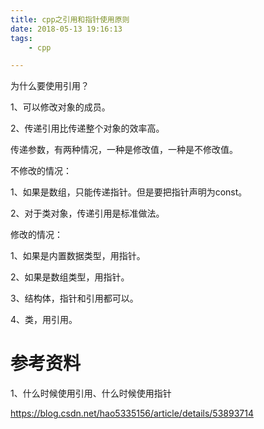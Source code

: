 ```yaml
---
title: cpp之引用和指针使用原则
date: 2018-05-13 19:16:13
tags:
	- cpp

---
```




为什么要使用引用？

1、可以修改对象的成员。

2、传递引用比传递整个对象的效率高。



传递参数，有两种情况，一种是修改值，一种是不修改值。



不修改的情况：

1、如果是数组，只能传递指针。但是要把指针声明为const。

2、对于类对象，传递引用是标准做法。



修改的情况：

1、如果是内置数据类型，用指针。

2、如果是数组类型，用指针。

3、结构体，指针和引用都可以。

4、类，用引用。



# 参考资料

1、什么时候使用引用、什么时候使用指针

https://blog.csdn.net/hao5335156/article/details/53893714
